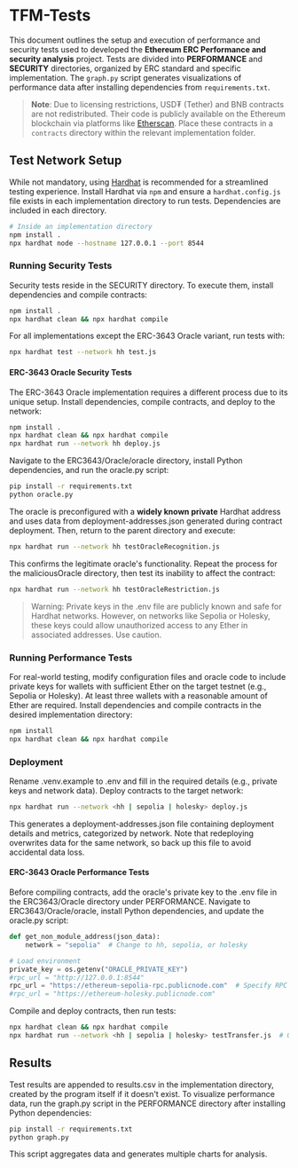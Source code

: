 # TFM-Tests

This document outlines the setup and execution of performance and security tests used to developed the **Ethereum ERC Performance and security analysis** project. Tests are divided into **PERFORMANCE** and **SECURITY** directories, organized by ERC standard and specific implementation. The `graph.py` script generates visualizations of performance data after installing dependencies from `requirements.txt`.

> **Note**: Due to licensing restrictions, USD₮ (Tether) and BNB contracts are not redistributed. Their code is publicly available on the Ethereum blockchain via platforms like [Etherscan](https://etherscan.io). Place these contracts in a `contracts` directory within the relevant implementation folder.

## Test Network Setup

While not mandatory, using [Hardhat](https://hardhat.org) is recommended for a streamlined testing experience. Install Hardhat via `npm` and ensure a `hardhat.config.js` file exists in each implementation directory to run tests. Dependencies are included in each directory.

```bash
# Inside an implementation directory
npm install .
npx hardhat node --hostname 127.0.0.1 --port 8544
```
### Running Security Tests

Security tests reside in the SECURITY directory. To execute them, install dependencies and compile contracts:
```bash
npm install .
npx hardhat clean && npx hardhat compile
```

For all implementations except the ERC-3643 Oracle variant, run tests with:
```bash
npx hardhat test --network hh test.js
```

#### ERC-3643 Oracle Security Tests
The ERC-3643 Oracle implementation requires a different process due to its unique setup. Install dependencies, compile contracts, and deploy to the network:

```bash
npm install .
npx hardhat clean && npx hardhat compile
npx hardhat run --network hh deploy.js
```

Navigate to the ERC3643/Oracle/oracle directory, install Python dependencies, and run the oracle.py script:
```bash
pip install -r requirements.txt
python oracle.py
```

The oracle is preconfigured with a **widely known private** Hardhat address and uses data from deployment-addresses.json generated during contract deployment. Then, return to the parent directory and execute:
```bash
npx hardhat run --network hh testOracleRecognition.js

```

This confirms the legitimate oracle's functionality. Repeat the process for the maliciousOracle directory, then test its inability to affect the contract:
```bash
npx hardhat run --network hh testOracleRestriction.js
```

> Warning: Private keys in the .env file are publicly known and safe for Hardhat networks. However, on networks like Sepolia or Holesky, these keys could allow unauthorized access to any Ether in associated addresses. Use caution.

### Running Performance Tests

For real-world testing, modify configuration files and oracle code to include private keys for wallets with sufficient Ether on the target testnet (e.g., Sepolia or Holesky). At least three wallets with a reasonable amount of Ether are required.
Install dependencies and compile contracts in the desired implementation directory:

```bash
npm install
npx hardhat clean && npx hardhat compile
```

### Deployment
Rename .venv.example to .env and fill in the required details (e.g., private keys and network data). Deploy contracts to the target network:

```bash
npx hardhat run --network <hh | sepolia | holesky> deploy.js
```
This generates a deployment-addresses.json file containing deployment details and metrics, categorized by network. Note that redeploying overwrites data for the same network, so back up this file to avoid accidental data loss.

#### ERC-3643 Oracle Performance Tests
Before compiling contracts, add the oracle's private key to the .env file in the ERC3643/Oracle directory under PERFORMANCE. Navigate to ERC3643/Oracle/oracle, install Python dependencies, and update the oracle.py script:

```python
def get_non_module_address(json_data):
    network = "sepolia"  # Change to hh, sepolia, or holesky

# Load environment
private_key = os.getenv("ORACLE_PRIVATE_KEY")
#rpc_url = "http://127.0.0.1:8544"
rpc_url = "https://ethereum-sepolia-rpc.publicnode.com"  # Specify RPC URL
#rpc_url = "https://ethereum-holesky.publicnode.com"
```

Compile and deploy contracts, then run tests:

```bash
npx hardhat clean && npx hardhat compile
npx hardhat run --network <hh | sepolia | holesky> testTransfer.js  # Or another test.js
```

## Results
Test results are appended to results.csv in the implementation directory, created by the program itself if it doesn't exist. To visualize performance data, run the graph.py script in the PERFORMANCE directory after installing Python dependencies:

```bash
pip install -r requirements.txt
python graph.py
```
This script aggregates data and generates multiple charts for analysis.
